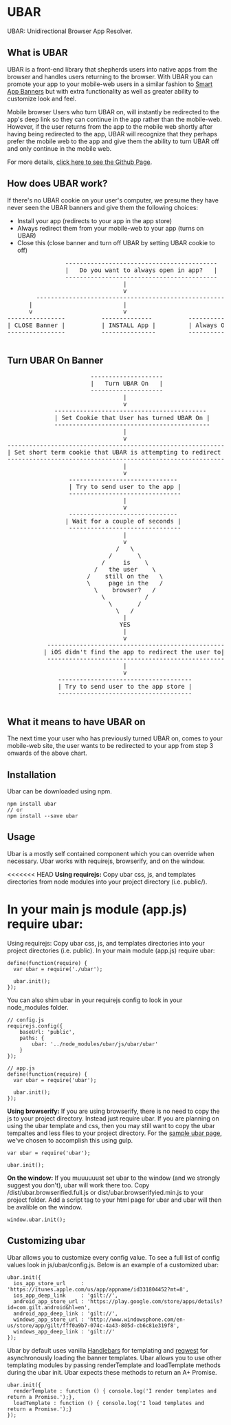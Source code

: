 UBAR
=====
UBAR: Unidirectional Browser App Resolver.


What is UBAR
-------------
UBAR is a front-end library that shepherds users into native apps from the browser and handles users returning to the browser.
With UBAR you can promote your app to your mobile-web users in a similar fashion to [Smart App Banners](https://developer.apple.com/library/ios/documentation/AppleApplications/Reference/SafariWebContent/PromotingAppswithAppBanners/PromotingAppswithAppBanners.html) but with extra functionality as well as greater ability to customize look and feel.

Mobile browser Users who turn UBAR on, will instantly be redirected to the app's deep link so they can continue in the app rather than the mobile-web.
However, if the user returns from the app to the mobile web shortly after having being redirected to the app, UBAR will recognize that they perhaps prefer the mobile web to the app and give them the ability to turn UBAR off and only continue in the mobile web.

For more details, [click here to see the Github Page](http://gilt.github.com/ubar).


How does UBAR work?
-------------------
If there's no UBAR cookie on your user's computer, we presume they have never seen the UBAR banners and give them the following choices:
* Install your app (redirects to your app in the app store)
* Always redirect them from your mobile-web to your app (turns on UBAR)
* Close this (close banner and turn off UBAR by setting UBAR cookie to off)

<pre>
                ------------------------------------------
                |   Do you want to always open in app?   |
                ------------------------------------------
                                |
                                v
        -----------------------------------------------------
      |                         |                           |
      v                         v                           v
----------------          --------------          ---------------------
| CLOSE Banner |          | INSTALL App |         | Always OPEN IN APP |
----------------          ---------------         ----------------------

</pre>


Turn UBAR On Banner
--------------------
<pre>
                       --------------------
                       |   Turn UBAR On   |
                       --------------------
                                |
                                v
             ------------------------------------------
             | Set Cookie that User has turned UBAR On |
             -------------------------------------------
                                |
                                v
-------------------------------------------------------------------
| Set short term cookie that UBAR is attempting to redirect to app |
--------------------------------------------------------------------
                                |
                                v
                 ------------------------------
                 | Try to send user to the app |
                 -------------------------------
                                |
                                v
                 ------------------------------
                | Wait for a couple of seconds |
                 -------------------------------
                                |
                                v
                              /   \
                            /       \
                          /     is    \
                        /   the user    \
                      /    still on the   \
                      \     page in the   /
                        \    browser?   /
                          \           /
                            \       /
                              \   /
                                |
                               YES
                                |
                                v
           -------------------------------------------------
          | iOS didn't find the app to redirect the user to|
           -------------------------------------------------
                                |
                                v
              -------------------------------------
              | Try to send user to the app store |
              -------------------------------------

</pre>

What it means to have UBAR on
------------------------------
The next time your user who has previously turned UBAR on, comes to your mobile-web site, the user wants to be redirected to your app from step 3 onwards of the above chart.

Installation
--------------
Ubar can be downloaded using npm.
````
npm install ubar
// or
npm install --save ubar
````

Usage
--------------
Ubar is a mostly self contained component which you can override when necessary.
Ubar works with requirejs, browserify, and on the window.

<<<<<<< HEAD
**Using requirejs:**
Copy ubar css, js, and templates directories from node modules into your project directory (i.e. public/).

In your main js module (app.js) require ubar:
=======
Using requirejs:
Copy ubar css, js, and templates directories into your project directories (i.e. public).
In your main module (app.js) require ubar:
````
define(function(require) {
  var ubar = require('./ubar');

  ubar.init();
});
````
You can also shim ubar in your requirejs config to look in your node_modules folder.
````
// config.js
requirejs.config({
    baseUrl: 'public',
    paths: {
        ubar: '../node_modules/ubar/js/ubar/ubar'
    }
});

// app.js
define(function(require) {
  var ubar = require('ubar');

  ubar.init();
});
````
**Using browserify:**
If you are using browserify, there is no need to copy the js to your project
directory. Instead just require ubar. If you are planning on using the ubar template and css, then you may still want to copy the ubar tempaltes and less files to your project directory. For the [sample ubar page](http://gilt.github.com/ubar), we've chosen to accomplish this using gulp.
````
var ubar = require('ubar');

ubar.init();
````
**On the window:**
If you muuuuuust set ubar to the window (and we strongly suggest you don't), ubar will work there too. Copy /dist/ubar.browserified.full.js or dist/ubar.browserifyied.min.js to your project folder. Add a script tag to your html page for ubar and ubar will then be avalible on the window.
````
window.ubar.init();
````

Customizing ubar
----------------
Ubar allows you to customize every config value. To see a full list of config values look in js/ubar/config.js. Below is an example of a customized ubar:
````
ubar.init({
  ios_app_store_url     : 'https://itunes.apple.com/us/app/appname/id331804452?mt=8',
  ios_app_deep_link     : 'gilt://',
  android_app_store_url : 'https://play.google.com/store/apps/details?id=com.gilt.android&hl=en',
  android_app_deep_link : 'gilt://',
  windows_app_store_url : 'http://www.windowsphone.com/en-us/store/app/gilt/fff0a9b7-074c-4a43-805d-cb6c81e319f8',
  windows_app_deep_link : 'gilt://'
});
````
Ubar by default uses vanilla [Handlebars](http://handlebarsjs.com/) for templating and [reqwest](https://github.com/ded/reqwest) for asynchronously loading the banner templates. Ubar allows you to use other templating modules by passing renderTemplate and loadTemplate methods during the ubar init. Ubar expects these methods to return an A+ Promise.
````
ubar.init({
  renderTemplate : function () { console.log('I render templates and return a Promise.');},
  loadTemplate : function () { console.log('I load templates and return a Promise.');}
});
````
